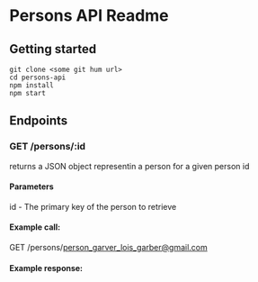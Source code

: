 

# Persons API Readme


## Getting started

```
git clone <some git hum url>
cd persons-api
npm install
npm start
```

## Endpoints

### GET /persons/:id
returns a JSON object representin a person for a given person id
#### Parameters

id - The primary key of the person to retrieve
#### Example call:
GET /persons/person_garver_lois_garber@gmail.com
#### Example response:
